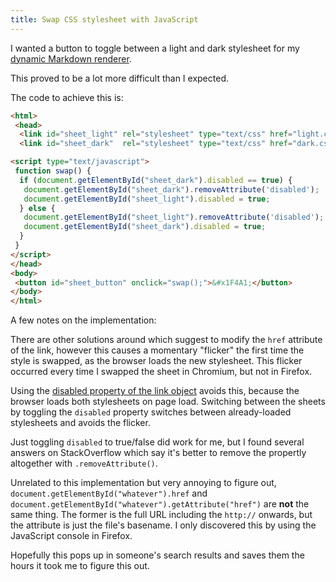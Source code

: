 ```yaml
---
title: Swap CSS stylesheet with JavaScript
---
```


I wanted a button to toggle between a light and dark stylesheet for my [dynamic Markdown renderer](https://github.com/superjamie/emdee).

This proved to be a lot more difficult than I expected.

The code to achieve this is:

```html
<html>
 <head>
  <link id="sheet_light" rel="stylesheet" type="text/css" href="light.css" />
  <link id="sheet_dark"  rel="stylesheet" type="text/css" href="dark.css" disabled/>

<script type="text/javascript">
 function swap() {
  if (document.getElementById("sheet_dark").disabled == true) {
   document.getElementById("sheet_dark").removeAttribute('disabled');
   document.getElementById("sheet_light").disabled = true;
  } else {
   document.getElementById("sheet_light").removeAttribute('disabled');
   document.getElementById("sheet_dark").disabled = true;
  }
 }
</script>
</head>
<body>
 <button id="sheet_button" onclick="swap();">&#x1F4A1;</button>
</body>
</html>
```

A few notes on the implementation:

There are other solutions around which suggest to modify the `href` attribute of the link, however this causes a momentary "flicker" the first time the style is swapped, as the browser loads the new stylesheet. This flicker occurred every time I swapped the sheet in Chromium, but not in Firefox.

Using the [disabled property of the link object](https://www.w3schools.com/jsref/prop_link_disabled.asp) avoids this, because the browser loads both stylesheets on page load. Switching between the sheets by toggling the `disabled` property switches between already-loaded stylesheets and avoids the flicker.

Just toggling `disabled` to true/false did work for me, but I found several answers on StackOverflow which say it's better to remove the propertly altogether with `.removeAttribute()`.

Unrelated to this implementation but very annoying to figure out, `document.getElementById("whatever").href` and `document.getElementById("whatever").getAttribute("href")` are **not** the same thing. The former is the full URL including the `http://` onwards, but the attribute is just the file's basename. I only discovered this by using the JavaScript console in Firefox.

Hopefully this pops up in someone's search results and saves them the hours it took me to figure this out.
